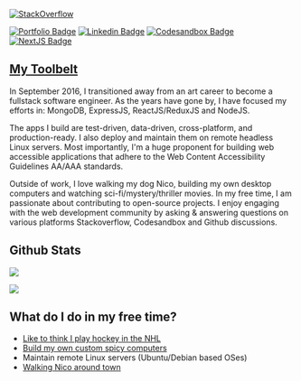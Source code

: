 [![StackOverflow](https://github-readme-stackoverflow.vercel.app/?userID=7376526&theme=dark)](https://stackoverflow.com/users/7376526/matt-carlotta)

[![Portfolio Badge](https://img.shields.io/badge/My%20Website-0088FF?&style=for-the-badge&logo=vercel&logoColor=white)](https://macar.dev/)
[![Linkedin Badge](https://img.shields.io/badge/LinkedIn-0077B5?style=for-the-badge&logo=linkedin&logoColor=white)](https://www.linkedin.com/in/mattcarlotta)
[![Codesandbox Badge](https://img.shields.io/badge/Codesandbox-343434?color=green&style=for-the-badge&logo=codesandbox&logoColor=white)](https://codesandbox.io/u/mattcarlotta/sandboxes)
[![NextJS Badge](https://img.shields.io/badge/Next%2Ejs%20Contributor-8A2BE2?style=for-the-badge&logo=next.js&logoColor=white)](https://github.com/vercel/next.js)

## [My Toolbelt](https://macar.dev/background/#tech-specs)

In September 2016, I transitioned away from an art career to become a fullstack software engineer. As the years have gone by, I have 
focused my efforts in: MongoDB, ExpressJS, ReactJS/ReduxJS and NodeJS.

The apps I build are test-driven, data-driven, cross-platform, and production-ready. I also deploy and maintain them on remote headless Linux servers. Most importantly, I'm a huge proponent for building web accessible applications that adhere to the Web Content Accessibility Guidelines AA/AAA standards.

Outside of work, I love walking my dog Nico, building my own desktop computers and watching sci-fi/mystery/thriller movies. In my free time, I am passionate about contributing to open-source projects. I enjoy engaging with the web development community by asking & answering questions on various platforms Stackoverflow, Codesandbox and Github discussions.

 
## Github Stats

![](https://github-readme-stats.vercel.app/api/top-langs/?username=mattcarlotta&hide=python&title_color=ffffff&text_color=c9cacc&line_height=27&icon_color=2bbc8a&bg_color=1d1f21&layout=compact&langs_count=6)

![](https://github-readme-stats.vercel.app/api?username=mattcarlotta&show_icons=true&line_height=27&count_private=true&title_color=ffffff&text_color=c9cacc&icon_color=2bbc8a&bg_color=1d1f21)

## What do I do in my free time?

- [Like to think I play hockey in the NHL](https://i.imgur.com/iBXFEAU.jpg)
- [Build my own custom spicy computers](https://pcpartpicker.com/list/V3L2xs)
- Maintain remote Linux servers (Ubuntu/Debian based OSes)
- [Walking Nico around town](https://i.imgur.com/sk64QET.jpg)
